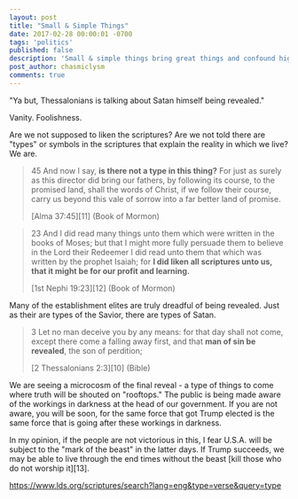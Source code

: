 ```yaml
---
layout: post
title: "Small & Simple Things"
date: 2017-02-28 00:00:01 -0700
tags: 'politics'
published: false
description: 'Small & simple things bring great things and confound high ones.'
post_author: chasmiclysm
comments: true
---
```


"Ya but, Thessalonians is talking about Satan himself being revealed."

Vanity. Foolishness.

Are we not supposed to liken the scriptures? Are we not told there are "types" or symbols in the scriptures that explain the reality in which we live? We are.

> 45 And now I say, **is there not a type in this thing?** For just as surely as this director did bring our fathers, by following its course, to the promised land, shall the words of Christ, if we follow their course, carry us beyond this vale of sorrow into a far better land of promise.
> 
> [Alma 37:45][11] (Book of Mormon)

> 23 And I did read many things unto them which were written in the books of Moses; but that I might more fully persuade them to believe in the Lord their Redeemer I did read unto them that which was written by the prophet Isaiah; for **I did liken all scriptures unto us, that it might be for our profit and learning.**
> 
> [1st Nephi 19:23][12] (Book of Mormon)

Many of the establishment elites are truly dreadful of being revealed. Just as their are types of the Savior, there are types of Satan.

> 3 Let no man deceive you by any means: for that day shall not come, except there come a falling away first, and that **man of sin be revealed**, the son of perdition;
> 
> [2 Thessalonians 2:3][10] (Bible)

We are seeing a microcosm of the final reveal - a type of things to come where truth will be shouted on "rooftops." The public is being made aware of the workings in darkness at the head of our government. If you are not aware, you will be soon, for the same force that got Trump elected is the same force that is going after these workings in darkness.

In my opinion, if the people are not victorious in this, I fear U.S.A. will be subject to the "mark of the beast" in the latter days. If Trump succeeds, we may be able to live through the end times without the beast [kill those who do not worship it][13].


https://www.lds.org/scriptures/search?lang=eng&type=verse&query=type
